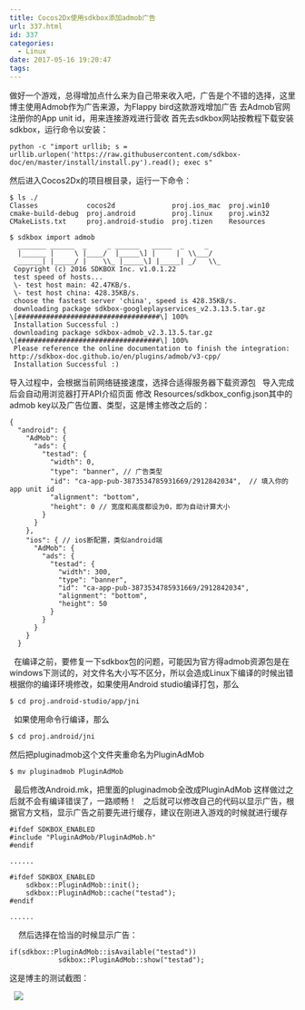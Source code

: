 ```yaml
---
title: Cocos2Dx使用sdkbox添加admob广告
url: 337.html
id: 337
categories:
  - Linux
date: 2017-05-16 19:20:47
tags:
---
```


做好一个游戏，总得增加点什么来为自己带来收入吧，广告是个不错的选择，这里博主使用Admob作为广告来源，为Flappy bird这款游戏增加广告 去Admob官网注册你的App unit id，用来连接游戏进行营收 首先去sdkbox网站按教程下载安装sdkbox，运行命令以安装：  
```
python -c "import urllib; s = urllib.urlopen('https://raw.githubusercontent.com/sdkbox-doc/en/master/install/install.py').read(); exec s"
```
然后进入Cocos2Dx的项目根目录，运行一下命令：    
```
$ ls ./
Classes            cocos2d              proj.ios_mac  proj.win10
cmake-build-debug  proj.android         proj.linux    proj.win32
CMakeLists.txt     proj.android-studio  proj.tizen    Resources

$ sdkbox import admob
  _______ ______  _     _ ______   _____  _     _
  |______ |     \ |____/  |_____\] |     |  \\___/ 
  ______| |_____/ |    \\_ |_____\] |_____| _/   \\_
 Copyright (c) 2016 SDKBOX Inc. v1.0.1.22
 test speed of hosts...
 \- test host main: 42.47KB/s.
 \- test host china: 428.35KB/s.
 choose the fastest server 'china', speed is 428.35KB/s.
 downloading package sdkbox-googleplayservices_v2.3.13.5.tar.gz
\[###################################\] 100%
 Installation Successful :)
 downloading package sdkbox-admob_v2.3.13.5.tar.gz
\[###################################\] 100%
 Please reference the online documentation to finish the integration:
http://sdkbox-doc.github.io/en/plugins/admob/v3-cpp/
 Installation Successful :)
```
导入过程中，会根据当前网络链接速度，选择合适得服务器下载资源包   导入完成后会自动用浏览器打开API介绍页面 修改 Resources/sdkbox_config.json其中的admob key以及广告位置、类型，这是博主修改之后的：  
```
{
  "android": {
    "AdMob": {
      "ads": {
        "testad": {
          "width": 0,
          "type": "banner", // 广告类型
          "id": "ca-app-pub-3873534785931669/2912842034",  // 填入你的app unit id
          "alignment": "bottom",
          "height": 0 // 宽度和高度都设为0，即为自动计算大小
        }
      }
    },
    "ios": { // ios断配置，类似android端
      "AdMob": {
        "ads": {
          "testad": {
            "width": 300,
            "type": "banner",
            "id": "ca-app-pub-3873534785931669/2912842034",
            "alignment": "bottom",
            "height": 50
          }
        }
      }
    }
  }
```
  在编译之前，要修复一下sdkbox包的问题，可能因为官方得admob资源包是在windows下测试的，对文件名大小写不区分，所以会造成Linux下编译的时候出错 根据你的编译环境修改，如果使用Android studio编译打包，那么  
```
$ cd proj.android-studio/app/jni
```
  如果使用命令行编译，那么  
```
$ cd proj.android/jni
```
然后把pluginadmob这个文件夹重命名为PluginAdMob    
```
$ mv pluginadmob PluginAdMob
```
  最后修改Android.mk，把里面的pluginadmob全改成PluginAdMob 这样做过之后就不会有编译错误了，一路顺畅！   之后就可以修改自己的代码以显示广告，根据官方文档，显示广告之前要先进行缓存，建议在刚进入游戏的时候就进行缓存  
```
#ifdef SDKBOX_ENABLED
#include "PluginAdMob/PluginAdMob.h"
#endif

......

#ifdef SDKBOX_ENABLED
	sdkbox::PluginAdMob::init();
	sdkbox::PluginAdMob::cache("testad");
#endif

......
```
    然后选择在恰当的时候显示广告：

  

  
```
if(sdkbox::PluginAdMob::isAvailable("testad"))
			sdkbox::PluginAdMob::show("testad");
```
  

这是博主的测试截图：

  ![](https://ljkgpxs.xyz/wp-content/uploads/2017/05/flappybirdAdTest.png)
